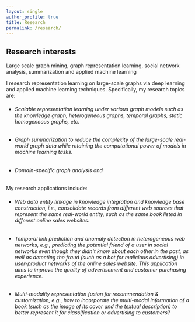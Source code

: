 ```yaml
---
layout: single
author_profile: true
title: Research
permalink: /research/
---
```


Research interests
------

Large scale graph mining, graph representation learning, social network analysis, summarization and applied machine learning


I research representation learning on large-scale graphs via deep learning and applied machine learning techniques. Specifically, my research topics are:

* ###### Scalable representation learning under various graph models such as the knowledge graph, heterogeneous graphs, temporal graphs, static homogeneous graphs, etc. ######


* ###### Graph summarization to reduce the complexity of the large-scale real-world graph data while retaining the computational power of models in machine learning tasks. ######

* ###### Domain-specific graph analysis and ######


My research applications include:

* ###### Web data entity linkage in knowledge integration and knowledge base construction, i.e., consolidate records from different web sources that represent the same real-world entity, such as the same book listed in different online sales websites. ######

* ###### Temporal link prediction and anomaly detection in heterogeneous web networks, e.g., predicting the potential friend of a user in social networks even though they didn't know about each other in the past, as well as detecting the fraud (such as a bot for malicious advertising) in user-product networks of the online sales website. This application aims to improve the quality of advertisement and customer purchasing experience. ######

* ###### Multi-modality representation fusion for recommendation & customization, e.g., how to incorporate the multi-modal information of a book (such as the image of its cover and the textual description) to better represent it for classification or advertising to customers? ######
